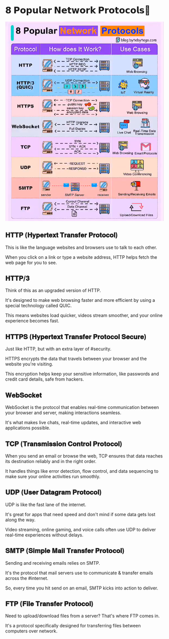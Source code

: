 # 𝟴 𝗣𝗼𝗽𝘂𝗹𝗮𝗿 𝗡𝗲𝘁𝘄𝗼𝗿𝗸 𝗣𝗿𝗼𝘁𝗼𝗰𝗼𝗹𝘀🔰

![Banner](../images/protocols.png)

## 𝐇𝐓𝐓𝐏 (𝐇𝐲𝐩𝐞𝐫𝐭𝐞𝐱𝐭 𝐓𝐫𝐚𝐧𝐬𝐟𝐞𝐫 𝐏𝐫𝐨𝐭𝐨𝐜𝐨𝐥)

This is like the language websites and browsers use to talk to each other.

When you click on a link or type a website address, HTTP helps fetch the web page for you to see.


## 𝐇𝐓𝐓𝐏/𝟑
Think of this as an upgraded version of HTTP.

It's designed to make web browsing faster and more efficient by using a special technology called QUIC.

This means websites load quicker, videos stream smoother, and your online experience becomes fast.


## 𝐇𝐓𝐓𝐏𝐒 (𝐇𝐲𝐩𝐞𝐫𝐭𝐞𝐱𝐭 𝐓𝐫𝐚𝐧𝐬𝐟𝐞𝐫 𝐏𝐫𝐨𝐭𝐨𝐜𝐨𝐥 𝐒𝐞𝐜𝐮𝐫𝐞)
Just like HTTP, but with an extra layer of #security.

HTTPS encrypts the data that travels between your browser and the website you're visiting.

This encryption helps keep your sensitive information, like passwords and credit card details, safe from hackers.


## 𝐖𝐞𝐛𝐒𝐨𝐜𝐤𝐞𝐭
WebSocket is the protocol that enables real-time communication between your browser and server, making interactions seamless.

It's what makes live chats, real-time updates, and interactive web applications possible.


## 𝐓𝐂𝐏 (𝐓𝐫𝐚𝐧𝐬𝐦𝐢𝐬𝐬𝐢𝐨𝐧 𝐂𝐨𝐧𝐭𝐫𝐨𝐥 𝐏𝐫𝐨𝐭𝐨𝐜𝐨𝐥)
When you send an email or browse the web, TCP ensures that data reaches its destination reliably and in the right order.

It handles things like error detection, flow control, and data sequencing to make sure your online activities run smoothly.


## 𝐔𝐃𝐏 (𝐔𝐬𝐞𝐫 𝐃𝐚𝐭𝐚𝐠𝐫𝐚𝐦 𝐏𝐫𝐨𝐭𝐨𝐜𝐨𝐥)
UDP is like the fast lane of the internet.

It's great for apps that need speed and don't mind if some data gets lost along the way.

Video streaming, online gaming, and voice calls often use UDP to deliver real-time experiences without delays.


## 𝐒𝐌𝐓𝐏 (𝐒𝐢𝐦𝐩𝐥𝐞 𝐌𝐚𝐢𝐥 𝐓𝐫𝐚𝐧𝐬𝐟𝐞𝐫 𝐏𝐫𝐨𝐭𝐨𝐜𝐨𝐥)
Sending and receiving emails relies on SMTP.

It's the protocol that mail servers use to communicate & transfer emails across the #internet.

So, every time you hit send on an email, SMTP kicks into action to deliver.


## 𝐅𝐓𝐏 (𝐅𝐢𝐥𝐞 𝐓𝐫𝐚𝐧𝐬𝐟𝐞𝐫 𝐏𝐫𝐨𝐭𝐨𝐜𝐨𝐥)
Need to upload/download files from a server? That's where FTP comes in.

It's a protocol specifically designed for transferring files between computers over network.